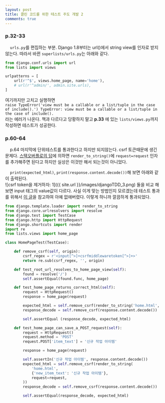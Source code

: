 ```yaml
---
layout: post
title: 클린 코드를 위한 테스트 주도 개발 2
comments: true
---
```

### **p.32-33**
&nbsp;&nbsp;&nbsp; `urls.py`를 편집하는 부분. Django 1.8부터는 url()에서 string view를 인자로 받지 않는다.
따라서 바뀐 `superlists/urls.py`는 아래와 같다.

```python
from django.conf.urls import url
from lists import views

urlpatterns = [
    url(r'^$', views.home_page, name='home'),
    # url(r'^admin/', admin.site.urls),
]
```

여기까지만 고치고 실행하면     
`raise TypeError('view must be a callable or a list/tuple in the case of include().')
TypeError: view must be a callable or a list/tuple in the case of include().`     
라는 에러가 나온다. 책과 다르다고 당황하지 말고 **p.33** 에 있는 `lists/views.py`까지 작성하면 테스트가 성공한다.

### **p.60-64**
&nbsp;&nbsp;&nbsp; p.64 마지막에 단위테스트를 통과한다고 하지만 되지않는다. csrf 토큰때문에 생긴 문제다. [스택오버플로의 답](http://stackoverflow.com/questions/34629261/django-render-to-string-ignores-csrf-token)에 의하면  `render_to_string()`에 `request=request` 인자를 추가해주면 된다고 하지만 실상은 이것만 해서 되는것이 아니었다.    

&nbsp;&nbsp;&nbsp; `print(expected_html)`, `print(response.content.decode())`해 보면 아래와 같이 출력된다.   
![csrf token을 제거하자: 1]({{ site.url }}/images/djangoTDD_3.png)
둘을 비교 해 보면 input 태그의 value값이 다르다. 사실 이게 맞는 방법인지 모르겠는데 테스트 통과를 위해서 [이 글](https://www.reddit.com/r/learnpython/comments/3vjxzn/django_unit_testing_csrf_token_in_html_assertion/)을 참고하여 아예 없애버렸다. 이렇게 하니까 깔끔하게 통과되었다.

```python
from django.template.loader import render_to_string
from django.core.urlresolvers import resolve
from django.test import TestCase
from django.http import HttpRequest
from django.shortcuts import render
import re
from lists.views import home_page

class HomePageTest(TestCase):

    def remove_csrf(self, origin):
        csrf_regex = r'<input[^>]+csrfmiddlewaretoken[^>]+>'
        return re.sub(csrf_regex, '', origin)

    def test_root_url_resolves_to_home_page_view(self):
        found = resolve('/')
        self.assertEqual(found.func, home_page)

    def test_home_page_returns_correct_html(self):
        request = HttpRequest()
        response = home_page(request)

        expected_html = self.remove_csrf(render_to_string('home.html', request=request))
        response_decode = self.remove_csrf(response.content.decode())

        self.assertEqual (response_decode, expected_html)

    def test_home_page_can_save_a_POST_request(self):
        request = HttpRequest()
        request.method = 'POST'
        request.POST['item_text'] = '신규 작업 아이템'

        response = home_page(request)

        self.assertIn('신규 작업 아이템', response.content.decode())
        expected_html = self.remove_csrf(render_to_string(
            'home.html',
            {'new_item_text': '신규 작업 아이템'},
            request=request,
        ))
        response_decode = self.remove_csrf(response.content.decode())

        self.assertEqual(response_decode, expected_html)
```

